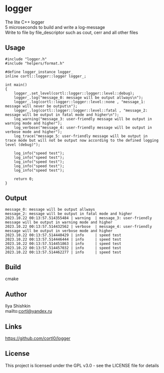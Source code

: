 # logger
The lite C++ logger  
5 microseconds to build and write a log-message  
Write to file by file_descriptor such as cout, cerr and all other files

## Usage
```
#include "logger.h"
#include "helpers/format.h"

#define logger_instance logger_
inline cortl::logger::logger logger_;

int main()
{
    logger_.set_level(cortl::logger::logger::level::debug);
    logger_.log("message_0: message will be output allways\n");
    logger_.log(cortl::logger::logger::level::none , "message_1: message will never be output\n");
    logger_.log(cortl::logger::logger::level::fatal , "message_2: message will be output in fatal mode and higher\n");
    log_warning("message_3: user-friendly message will be output in warning mode and higher");
    log_verbose("message_4: user-friendly message will be output in verbose mode and higher");
    log_trace("message_5: user-friendly message will be output in trace mode but will not be output now according to the defined logging level (debug)");

    log_info("speed test");
    log_info("speed test");
    log_info("speed test");
    log_info("speed test");
    log_info("speed test");

    return 0;
}
```

## Output
```
message_0: message will be output allways
message_2: message will be output in fatal mode and higher
2023.10.22 00:13:57.514355484 | warning  | message_3: user-friendly message will be output in warning mode and higher
2023.10.22 00:13:57.514432562 | verbose  | message_4: user-friendly message will be output in verbose mode and higher
2023.10.22 00:13:57.514440429 | info     | speed test
2023.10.22 00:13:57.514446444 | info     | speed test
2023.10.22 00:13:57.514451863 | info     | speed test
2023.10.22 00:13:57.514457032 | info     | speed test
2023.10.22 00:13:57.514462277 | info     | speed test
```

## Build
cmake

## Author
Ilya Shishkin  
mailto:cortl@yandex.ru

## Links
https://github.com/cortl0/logger

## License
This project is licensed under the GPL v3.0 - see the LICENSE file for details
